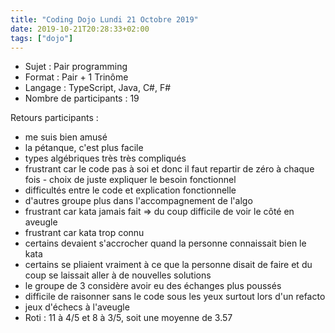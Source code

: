 ```yaml
---
title: "Coding Dojo Lundi 21 Octobre 2019"
date: 2019-10-21T20:28:33+02:00
tags: ["dojo"]
---
```

- Sujet : Pair programming
- Format : Pair + 1 Trinôme
- Langage : TypeScript, Java, C#, F#
- Nombre de participants : 19

Retours participants :

- me suis bien amusé
- la pétanque, c'est plus facile
- types algébriques très très compliqués
- frustrant car le code pas à soi et donc il faut repartir de zéro à chaque fois - choix de juste expliquer le besoin fonctionnel
- difficultés entre le code et explication fonctionnelle
- d'autres groupe plus dans l'accompagnement de l'algo
- frustrant car kata jamais fait => du coup difficile de voir le côté en aveugle
- frustrant car kata trop connu
- certains devaient s'accrocher quand la personne connaissait bien le kata
- certains se pliaient vraiment à ce que la personne disait de faire et du coup se laissait aller à de nouvelles solutions
- le groupe de 3 considère avoir eu des échanges plus poussés
- difficile de raisonner sans le code sous les yeux surtout lors d'un refacto
- jeux d'échecs à l'aveugle
- Roti : 11 à 4/5 et 8 à 3/5, soit une moyenne de 3.57
